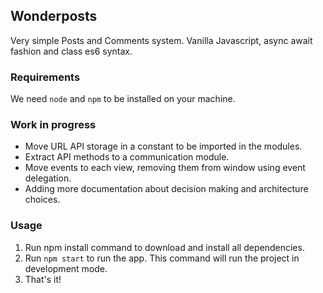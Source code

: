 ## Wonderposts

Very simple Posts and Comments system. 
Vanilla Javascript, async await fashion and class es6 syntax.

### Requirements

We need `node` and `npm` to be installed on your machine.

### Work in progress
- Move URL API storage in a constant to be imported in the modules.
- Extract API methods to a communication module.
- Move events to each view, removing them from window using event delegation.
- Adding more documentation about decision making and architecture choices.

### Usage

1. Run npm install command to download and install all dependencies.
2. Run `npm start` to run the app. This command will run the project in development mode.
3. That's it!